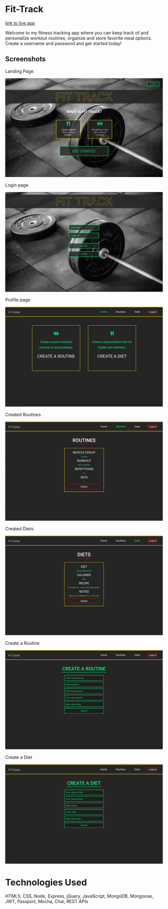 # Fit-Track

[link to live app](https://polar-beyond-41706.herokuapp.com/index.html)

Welcome to my fitness tracking app where you can keep track of and personalize workout routines, organize and store favorite meal options.  Create a username and password and get started today!

<h2>Screenshots</h2>

<p>Landing Page</p>

![](images/Screenshot1.png)

<p>Login page</p>

![](images/ScreenshotLogin.png)

<p>Profile page</p>

![](images/ScreenshotProfile.png)

<p>Created Routines</p>

![](images/ScreenshotRoutines.png)

<p>Created Diets</p>

![](images/ScreenshotDiets.png)

<p>Create a Routine</p>

![](images/ScreenshotCreateRoutines.png)

<p>Create a Diet</p>

![](images/ScreenshotCreateDiet.png)

# Technologies Used
HTML5, CSS, Node, Express, jQuery, JavaScript, MongoDB, Mongoose, JWT, Passport, Mocha, Chai, REST APIs

